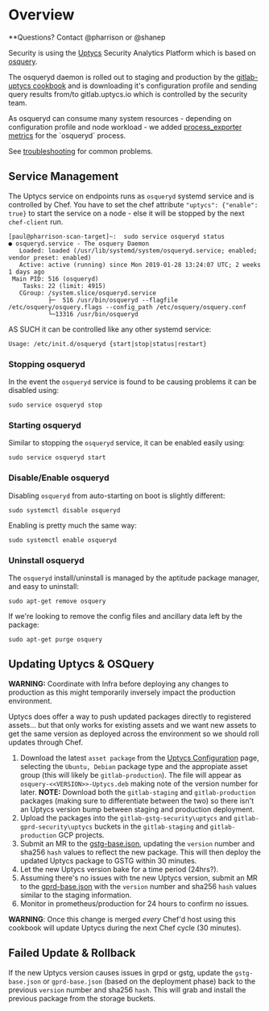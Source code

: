 # Overview

**Questions? Contact @pharrison or @shanep

Security is using the [Uptycs](https://www.uptycs.com/) Security Analytics Platform which is based on [osquery](https://osquery.io/).

The osqueryd daemon is rolled out to staging and production by the [gitlab-uptycs cookbook](https://gitlab.com/gitlab-cookbooks/gitlab-uptycs) and is downloading it's configuration profile and sending query results from/to gitlab.uptycs.io which is controlled by the security team.

As osqueryd can consume many system resources - depending on configuration profile and node workload - we added [process_exporter metrics](https://prometheus.gprd.gitlab.net/graph?g0.range_input=30m&g0.expr=rate(namedprocess_namegroup_cpu_user_seconds_total%7Bgroupname%3D%22osqueryd%22%7D%5B5m%5D)&g0.tab=0) for the `osqueryd` process.

See [troubleshooting](../troubleshooting/uptycs_osqueryd.md) for common problems.

## Service Management

The Uptycs service on endpoints runs as `osqueryd` systemd service and is controlled by Chef. You have to set the chef attribute
`"uptycs": {"enable": true}` to start the service on a node - else it will be stopped by the next `chef-client` run.

```
[paul@pharrison-scan-target]~:  sudo service osqueryd status
● osqueryd.service - The osquery Daemon
   Loaded: loaded (/usr/lib/systemd/system/osqueryd.service; enabled; vendor preset: enabled)
   Active: active (running) since Mon 2019-01-28 13:24:07 UTC; 2 weeks 1 days ago
 Main PID: 516 (osqueryd)
    Tasks: 22 (limit: 4915)
   CGroup: /system.slice/osqueryd.service
           ├─  516 /usr/bin/osqueryd --flagfile /etc/osquery/osquery.flags --config_path /etc/osquery/osquery.conf
           └─13316 /usr/bin/osqueryd
```

AS SUCH it can be controlled like any other systemd service:

```
Usage: /etc/init.d/osqueryd {start|stop|status|restart}
```

### Stopping osqueryd

In the event the `osqueryd` service is found to be causing problems it can be disabled using:

```
sudo service osqueryd stop
```

### Starting osqueryd

Similar to stopping the `osqueryd` service, it can be enabled easily using:

```
sudo service osqueryd start
```

### Disable/Enable osqueryd

Disabling `osqueryd` from auto-starting on boot is slightly different:

```
sudo systemctl disable osqueryd
```

Enabling is pretty much the same way:

```
sudo systemctl enable osqueryd
```

### Uninstall osqueryd

The `osqueryd` install/uninstall is managed by the aptitude package manager, and easy to uninstall:

```
sudo apt-get remove osquery
```

If we're looking to remove the config files and ancillary data left by the package:

```
sudo apt-get purge osquery
```

## Updating Uptycs & OSQuery

**WARNING:** Coordinate with Infra before deploying any changes to production as this might temporarily inversely impact the production environment.

Uptycs does offer a way to push updated packages directly to registered assets... but that only works for existing assets and we want new assets to get the same version as deployed across the environment so we should roll updates through Chef.

1. Download the latest `asset package` from the [Uptycs Configuration](https://gitlab.uptycs.io/ui/config) page, selecting the `Ubuntu, Debian` package type and the appropiate asset group (this will likely be `gitlab-production`).  The file will appear as `osquery-<<VERSION>>-Uptycs.deb` making note of the version number for later.  **NOTE:** Download both the `gitlab-staging` and `gitlab-production` packages (making sure to differentiate between the two) so there isn't an Uptycs version bump between staging and production deployment.
1. Upload the packages into the `gitlab-gstg-security\uptycs` and `gitlab-gprd-security\uptycs` buckets in the `gitlab-staging` and `gitlab-production` GCP projects.
1. Submit an MR to the [gstg-base.json](https://ops.gitlab.net/gitlab-cookbooks/chef-repo/blob/master/roles/gstg-base.json), updating the `version` number and sha256 `hash` values to reflect the new package. This will then deploy the updated Uptycs package to GSTG within 30 minutes.
1. Let the new Uptycs version bake for a time period (24hrs?).
1. Assuming there's no issues with tne new Uptycs version, submit an MR to the [gprd-base.json](https://ops.gitlab.net/gitlab-cookbooks/chef-repo/blob/master/roles/gprd-base.json) with the `version` number and sha256 `hash` values similar to the staging information.
1. Monitor in prometheus/production for 24 hours to confirm no issues.

**WARNING**: Once this change is merged _every_ Chef'd host using this cookbook will update Uptycs during the next Chef cycle (30 minutes).

## Failed Update & Rollback

If the new Uptycs version causes issues in grpd or gstg, update the `gstg-base.json` or `gprd-base.json` (based on the deployment phase) back to the previous `version` number and sha256 `hash`.  This will grab and install the previous package from the storage buckets.